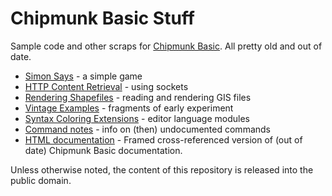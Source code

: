 # Chipmunk Basic Stuff

Sample code and other scraps for [Chipmunk Basic](http://www.nicholson.com/rhn/basic/). All pretty old and out of date.

- [Simon Says](Simon%20Says) - a simple game
- [HTTP Content Retrieval](CBGet%20HTTP) - using sockets
- [Rendering Shapefiles](Shapefiles) - reading and rendering GIS files
- [Vintage Examples](Vintage%20Examples) - fragments of early experiment
- [Syntax Coloring Extensions](Highlighting) - editor language modules
- [Command notes](commandnotes.md) - info on (then) undocumented commands
- [HTML documentation](cbasdox) - Framed cross-referenced version of (out of date) Chipmunk Basic documentation.

Unless otherwise noted, the content of this repository is released into the public domain.
